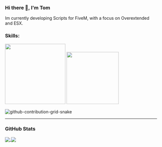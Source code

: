 

### Hi there 👋, I'm Tom

Im currently developing Scripts for FiveM, with a focus on Overextended and ESX.

### Skills:


<a href="https://github.com/marvrb" style="text-decoration: None;"><img src="https://img.shields.io/badge/Editor-Visual%20studio%20code-%23007ACC?style=for-the-badge&logo=visualstudiocode" width="200">
<a/> <a href="https://github.com/marvrb" style="text-decoration: None;"><img src="https://img.shields.io/badge/Main%20Language-Lua-3776AB?style=for-the-badge&logo=python" width="173"><a/>


<div> 

  ![github-contribution-grid-snake](https://user-images.githubusercontent.com/39227403/174198514-9fbf7789-f964-4f50-b147-cbd570889396.svg)
 
</div>

----------------------------------------------------------------

### GitHub Stats

<a href="https://github.com/anuraghazra/github-readme-stats">
  <img align="center" src="https://github-readme-stats.vercel.app/api?username=1OSaft&theme=tokyonight&hide_border=true&bg_color=0D1117"/>
</a>
<a href="https://github.com/1OSaft/unr3al_backpack">
  <img align="center" src="https://github-readme-stats.vercel.app/api/top-langs/?username=1OSaft&layout=compact&theme=tokyonight&hide_border=true&bg_color=0D1117"/>
</a>

